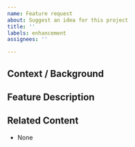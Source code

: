 ```yaml
---
name: Feature request
about: Suggest an idea for this project
title: ''
labels: enhancement
assignees: ''

---
```



## Context / Background
<!-- Please provide any necessary background required to understand your request -->

## Feature Description
<!-- How do you think it might work? -->

## Related Content
<!-- Link to any related tickets, articles etc here -->
- None
